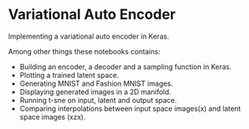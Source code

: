 # Variational Auto Encoder

Implementing a variational auto encoder in Keras.

Among other things these notebooks contains:

* Building an encoder, a decoder and a sampling function in Keras.
* Plotting a trained latent space. 
* Generating MNIST and Fashion MNIST images.
* Displaying generated images in a 2D manifold.
* Running t-sne on input, latent and output space.
* Comparing interpolations between input space images(x) and latent space images (xzx). 
